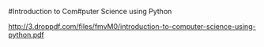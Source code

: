 #Introduction to Com#puter Science using Python

http://3.droppdf.com/files/fmvM0/introduction-to-computer-science-using-python.pdf
